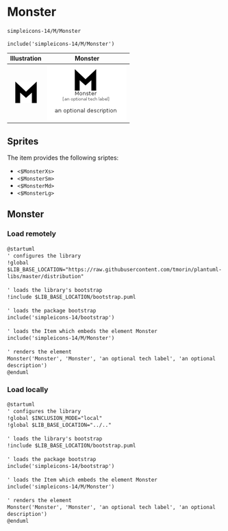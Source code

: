 # Monster


```text
simpleicons-14/M/Monster
```

```text
include('simpleicons-14/M/Monster')
```



| Illustration | Monster |
| :---: | :---: |
| ![illustration for Illustration](../../simpleicons-14/M/Monster.png) | ![illustration for Monster](../../simpleicons-14/M/Monster.Local.png) |



## Sprites
The item provides the following sriptes:

- `<$MonsterXs>`
- `<$MonsterSm>`
- `<$MonsterMd>`
- `<$MonsterLg>`





## Monster

### Load remotely
```plantuml
@startuml
' configures the library
!global $LIB_BASE_LOCATION="https://raw.githubusercontent.com/tmorin/plantuml-libs/master/distribution"

' loads the library's bootstrap
!include $LIB_BASE_LOCATION/bootstrap.puml

' loads the package bootstrap
include('simpleicons-14/bootstrap')

' loads the Item which embeds the element Monster
include('simpleicons-14/M/Monster')

' renders the element
Monster('Monster', 'Monster', 'an optional tech label', 'an optional description')
@enduml
```

### Load locally
```plantuml
@startuml
' configures the library
!global $INCLUSION_MODE="local"
!global $LIB_BASE_LOCATION="../.."

' loads the library's bootstrap
!include $LIB_BASE_LOCATION/bootstrap.puml

' loads the package bootstrap
include('simpleicons-14/bootstrap')

' loads the Item which embeds the element Monster
include('simpleicons-14/M/Monster')

' renders the element
Monster('Monster', 'Monster', 'an optional tech label', 'an optional description')
@enduml
```

